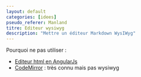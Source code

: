 ```yaml
---
layout: default
categories: [idees]
pseudo_referer: Manland
titre: Editeur wysiwyg
description: "Mettre un éditeur Markdown WysIWyg"
---
```

Pourquoi ne pas utiliser :

* [Editeur html en AngularJs](https://github.com/fraywing/textAngular)
* [CodeMirror](http://codemirror.net/) : très connu mais pas wysiwyg
